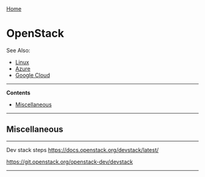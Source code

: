 [Home](Readme.md)
# OpenStack

See Also:

- [Linux](Linux.md)
- [Azure](Azure.md)
- [Google Cloud](GoogleCloud.md)

---

**Contents**

- [Miscellaneous](OpenStack.md#miscellaneous)

---

## Miscellaneous

---

Dev stack steps
https://docs.openstack.org/devstack/latest/

https://git.openstack.org/openstack-dev/devstack

---
